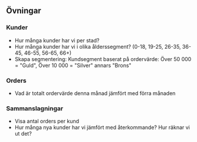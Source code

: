 ## Övningar

### Kunder
* Hur många kunder har vi per stad?
* Hur många kunder har vi i olika ålderssegment? (0-18, 19-25, 26-35, 36-45, 46-55, 56-65, 66+)
* Skapa segmentering: Kundsegment baserat på ordervärde: Över 50 000 = "Guld", Över 10 000 = "Silver" annars "Brons"

### Orders
* Vad är totalt ordervärde denna månad jämfört med förra månaden

### Sammanslagningar
* Visa antal orders per kund
* Hur många nya kunder har vi jämfört med återkommande? Hur räknar vi ut det?